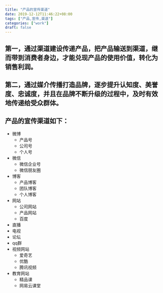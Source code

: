 ```yaml
---
title: "产品的宣传渠道"
date: 2019-12-12T11:46:22+08:00
tags: ["产品,宣传,渠道"]
categories: ["work"]
draft: false
---
```


## 第一，通过渠道建设传递产品，把产品输送到渠道，继而带到消费者身边，才能兑现产品的使用价值，转化为销售利润。

## 第二，通过媒介传播打造品牌，逐步提升认知度、美誉度、忠诚度，并且在品牌不断升级的过程中，及时有效地传递给受众群体。

## 产品的宣传渠道如下：

- 微博
    - 产品号
    - 公司号
    - 个人号
- 微信
    - 微信企业号
    - 微信朋友圈
- 博客
    - 产品博客
    - 团队博客
    - 个人博客
- 网站
    - 公司网站
    - 产品网站
    - 百度
- 直播
- 电视
- 论坛
- qq群
- 视频网站
    - 爱奇艺
    - 优酷
    - 腾讯视频
- 教育网站
    - 精品课
    - 网易云课堂